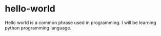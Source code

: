 # hello-world
Hello world is a common phrase used in programming.
I will be learning python programming language.
